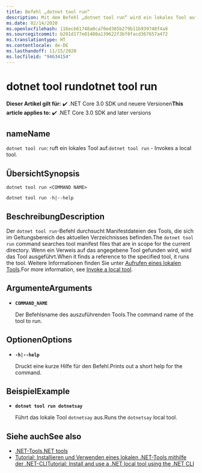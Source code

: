 ```yaml
---
title: Befehl „dotnet tool run“
description: Mit dem Befehl „dotnet tool run“ wird ein lokales Tool aufgerufen.
ms.date: 02/14/2020
ms.openlocfilehash: 116ecb61748a0ca70ed385b279b11b939748f4a8
ms.sourcegitcommit: b201d177e01480a139622f3bf8facd367657a472
ms.translationtype: HT
ms.contentlocale: de-DE
ms.lasthandoff: 11/15/2020
ms.locfileid: "94634154"
---
```

# <a name="dotnet-tool-run"></a><span data-ttu-id="2a4fe-103">dotnet tool run</span><span class="sxs-lookup"><span data-stu-id="2a4fe-103">dotnet tool run</span></span>

<span data-ttu-id="2a4fe-104">**Dieser Artikel gilt für:** ✔️ .NET Core 3.0 SDK und neuere Versionen</span><span class="sxs-lookup"><span data-stu-id="2a4fe-104">**This article applies to:** ✔️ .NET Core 3.0 SDK and later versions</span></span>

## <a name="name"></a><span data-ttu-id="2a4fe-105">name</span><span class="sxs-lookup"><span data-stu-id="2a4fe-105">Name</span></span>

<span data-ttu-id="2a4fe-106">`dotnet tool run`: ruft ein lokales Tool auf.</span><span class="sxs-lookup"><span data-stu-id="2a4fe-106">`dotnet tool run` - Invokes a local tool.</span></span>

## <a name="synopsis"></a><span data-ttu-id="2a4fe-107">Übersicht</span><span class="sxs-lookup"><span data-stu-id="2a4fe-107">Synopsis</span></span>

```dotnetcli
dotnet tool run <COMMAND NAME>

dotnet tool run -h|--help
```

## <a name="description"></a><span data-ttu-id="2a4fe-108">Beschreibung</span><span class="sxs-lookup"><span data-stu-id="2a4fe-108">Description</span></span>

<span data-ttu-id="2a4fe-109">Der `dotnet tool run`-Befehl durchsucht Manifestdateien des Tools, die sich im Geltungsbereich des aktuellen Verzeichnisses befinden.</span><span class="sxs-lookup"><span data-stu-id="2a4fe-109">The `dotnet tool run` command searches tool manifest files that are in scope for the current directory.</span></span> <span data-ttu-id="2a4fe-110">Wenn ein Verweis auf das angegebene Tool gefunden wird, wird das Tool ausgeführt.</span><span class="sxs-lookup"><span data-stu-id="2a4fe-110">When it finds a reference to the specified tool, it runs the tool.</span></span> <span data-ttu-id="2a4fe-111">Weitere Informationen finden Sie unter [Aufrufen eines lokalen Tools](global-tools.md#invoke-a-local-tool).</span><span class="sxs-lookup"><span data-stu-id="2a4fe-111">For more information, see [Invoke a local tool](global-tools.md#invoke-a-local-tool).</span></span>

## <a name="arguments"></a><span data-ttu-id="2a4fe-112">Argumente</span><span class="sxs-lookup"><span data-stu-id="2a4fe-112">Arguments</span></span>

- **`COMMAND_NAME`**

  <span data-ttu-id="2a4fe-113">Der Befehlsname des auszuführenden Tools.</span><span class="sxs-lookup"><span data-stu-id="2a4fe-113">The command name of the tool to run.</span></span>

## <a name="options"></a><span data-ttu-id="2a4fe-114">Optionen</span><span class="sxs-lookup"><span data-stu-id="2a4fe-114">Options</span></span>

- **`-h|--help`**

  <span data-ttu-id="2a4fe-115">Druckt eine kurze Hilfe für den Befehl.</span><span class="sxs-lookup"><span data-stu-id="2a4fe-115">Prints out a short help for the command.</span></span>

## <a name="example"></a><span data-ttu-id="2a4fe-116">Beispiel</span><span class="sxs-lookup"><span data-stu-id="2a4fe-116">Example</span></span>

- **`dotnet tool run dotnetsay`**

  <span data-ttu-id="2a4fe-117">Führt das lokale Tool `dotnetsay` aus.</span><span class="sxs-lookup"><span data-stu-id="2a4fe-117">Runs the `dotnetsay` local tool.</span></span>

## <a name="see-also"></a><span data-ttu-id="2a4fe-118">Siehe auch</span><span class="sxs-lookup"><span data-stu-id="2a4fe-118">See also</span></span>

- [<span data-ttu-id="2a4fe-119">.NET-Tools</span><span class="sxs-lookup"><span data-stu-id="2a4fe-119">.NET tools</span></span>](global-tools.md)
- [<span data-ttu-id="2a4fe-120">Tutorial: Installieren und Verwenden eines lokalen .NET-Tools mithilfe der .NET-CLI</span><span class="sxs-lookup"><span data-stu-id="2a4fe-120">Tutorial: Install and use a .NET local tool using the .NET CLI</span></span>](local-tools-how-to-use.md)
